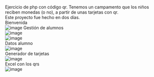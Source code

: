 Ejercicio de php con código qr. Tenemos un campamento que los niños reciben monedas (o no), a partir de unas tarjetas con qr. <br>
Este proyecto fue hecho en dos días. <br>
Bienvenida <br>
![image](https://github.com/sofi131/campamento/assets/91051075/11fd8c31-7694-4da9-9046-026e2b0102b8)
Gestión de alumnos <br>
![image](https://github.com/sofi131/campamento/assets/91051075/42ed4710-8cde-4905-a5fc-45c7c088d67a) <br>
![image](https://github.com/sofi131/campamento/assets/91051075/b752aec1-9aa5-45ec-821c-34f7697c7e73) <br>
Datos alumno <br>
![image](https://github.com/sofi131/campamento/assets/91051075/b389ef26-ad1e-4a1c-8091-f136e8b352e8) <br>
Generador de tarjetas <br>
![image](https://github.com/sofi131/campamento/assets/91051075/105940d6-3196-4665-8b1a-676235fe3c84) <br>
Excel con los qrs <br>
![image](https://github.com/sofi131/campamento/assets/91051075/7b36a5aa-14b3-4221-a9cb-a252e0685cca) <br>






